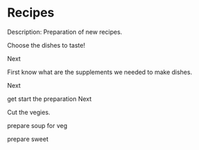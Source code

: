# Recipes
Description: Preparation of new recipes.

Choose the dishes to taste!

Next

First know what are the supplements we needed to make dishes.

Next

get start the preparation
Next

Cut the vegies.

prepare soup for veg

prepare sweet






